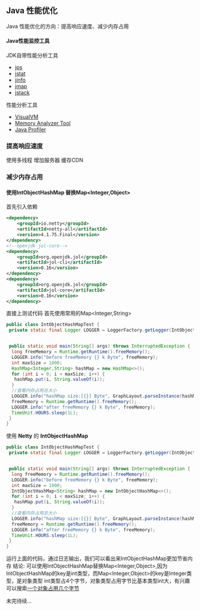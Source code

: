 ## Java 性能优化

Java 性能优化的方向：提高响应速度、减少内存占用

#### Java性能监控工具

JDK自带性能分析工具

+ [jps](https://docs.oracle.com/javase/7/docs/technotes/tools/share/jps.html)
+ [jstat](https://docs.oracle.com/javase/7/docs/technotes/tools/share/jstat.html#general_options)
+ [jinfo](https://docs.oracle.com/javase/7/docs/technotes/tools/share/jinfo.html)
+ [jmap](https://docs.oracle.com/javase/7/docs/technotes/tools/share/jmap.html)
+ [jstack](https://docs.oracle.com/javase/7/docs/technotes/tools/share/jstack.html)

性能分析工具

+ [VisualVM](http://visualvm.github.io/)
+ [Memory Analyzer Tool](https://www.eclipse.org/mat/downloads.php)
+ [Java Profiler](https://www.ej-technologies.com/products/jprofiler/overview.html)

### 提高响应速度

使用多线程
增加服务器
缓存CDN

### 减少内存占用

#### 使用IntObjectHashMap 替换Map<Integer,Object>

首先引入依赖

````xml
<dependency>
    <groupId>io.netty</groupId>
    <artifactId>netty-all</artifactId>
    <version>4.1.75.Final</version>
</dependency>
<!--openjdk jol-core-->
<dependency>
    <groupId>org.openjdk.jol</groupId>
    <artifactId>jol-cli</artifactId>
    <version>0.16</version>
</dependency>
<dependency>
    <groupId>org.openjdk.jol</groupId>
    <artifactId>jol-core</artifactId>
    <version>0.16</version>
</dependency>
````

直接上测试代码
首先使用常用的Map<Integer,String>

````java
public class IntObjectHashMapTest {
 private static final Logger LOGGER = LoggerFactory.getLogger(IntObjectHashMapTest.class);


 public static void main(String[] args) throws InterruptedException {
  long freeMemory = Runtime.getRuntime().freeMemory();
  LOGGER.info("before freeMemory {} k Byte", freeMemory);
  int maxSize = 1000;
  HashMap<Integer,String> hashMap = new HashMap<>();
  for (int i = 0; i < maxSize; i++) {
   hashMap.put(i, String.valueOf(i));
  }
  //查看内存占用总大小
  LOGGER.info("hashMap size:[{}] Byte", GraphLayout.parseInstance(hashMap).totalSize());
  freeMemory = Runtime.getRuntime().freeMemory();
  LOGGER.info("after freeMemory {} k Byte", freeMemory);
  TimeUnit.HOURS.sleep(1L);
 }
}
````

使用 **Netty** 的 **IntObjectHashMap**

````java
public class IntObjectHashMapTest {
 private static final Logger LOGGER = LoggerFactory.getLogger(IntObjectHashMapTest.class);


 public static void main(String[] args) throws InterruptedException {
  long freeMemory = Runtime.getRuntime().freeMemory();
  LOGGER.info("before freeMemory {} k Byte", freeMemory);
  int maxSize = 1000;
  IntObjectHashMap<String> hashMap = new IntObjectHashMap<>();
  for (int i = 0; i < maxSize; i++) {
   hashMap.put(i, String.valueOf(i));
  }
  //查看内存占用总大小
  LOGGER.info("hashMap size:[{}] Byte", GraphLayout.parseInstance(hashMap).totalSize());
  freeMemory = Runtime.getRuntime().freeMemory();
  LOGGER.info("after freeMemory {} k Byte", freeMemory);
  TimeUnit.HOURS.sleep(1L);
 }
}
````

运行上面的代码，通过日志输出，我们可以看出来IntObjectHashMap更加节省内存
结论: 可以使用IntObjectHashMap替换Map<Integer,Object>,因为IntObjectHashMap的key是int类型，而Map<Integer,Object>的key是Integer类型，是对象类型
int类型占4个字节，对象类型占用字节比基本类型int大，有兴趣可以搜索[一个对象占用几个字节](https://www.baidu.com/s?wd=%E4%B8%80%E4%B8%AA%E5%AF%B9%E8%B1%A1%E5%8D%A0%E7%94%A8%E5%87%A0%E4%B8%AA%E5%AD%97%E8%8A%82)

未完待续...
